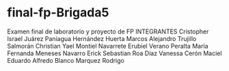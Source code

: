 # final-fp-Brigada5
Examen final de laboratorio y proyecto de FP
INTEGRANTES
Cristopher Israel Juárez Paniagua
Hernández Huerta Marcos Alejandro
Trujillo Salmorán Christian Yael
Montiel Navarrete Erubiel
Verano Peralta María Fernanda
Meneses Navarro Erick Sebastian
Roa Díaz Vanessa
Cerón Maciel Eduardo Alfredo
Blanco Marquez Rodrigo
